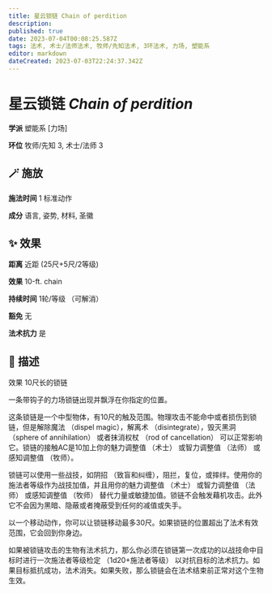 ```yaml
---
title: 星云锁链 Chain of perdition
description: 
published: true
date: 2023-07-04T00:08:25.587Z
tags: 法术, 术士/法师法术, 牧师/先知法术, 3环法术, 力场, 塑能系
editor: markdown
dateCreated: 2023-07-03T22:24:37.342Z
---
```


# **星云锁链** *Chain of perdition*

**学派** 塑能系 \[力场\] 

**环位** 牧师/先知 3, 术士/法师 3

## 🪄 施放

**施法时间** 1 标准动作

**成分** 语言, 姿势, 材料, 圣徽

## ✨ 效果  

**距离** 近距 (25尺+5尺/2等级) 

**效果** 10-ft. chain 

**持续时间** 1轮/等级 （可解消） 

**豁免** 无

**法术抗力** 是

## 📖 描述

效果          10尺长的锁链

一条带钩子的力场锁链出现并飘浮在你指定的位置。

这条锁链是一个中型物体，有10尺的触及范围。物理攻击不能命中或者损伤到锁链，但是解除魔法 （dispel magic），解离术 （disintegrate），毁灭黑洞 （sphere of annihilation） 或者抹消权杖 （rod of cancellation） 可以正常影响它。锁链的接触AC是10加上你的魅力调整值 （术士） 或智力调整值 （法师） 或感知调整值 （牧师）。

锁链可以使用一些战技，如阴招 （致盲和纠缠），阻拦，复位，或摔绊。使用你的施法者等级作为战技加值，并且用你的魅力调整值 （术士） 或智力调整值 （法师） 或感知调整值 （牧师） 替代力量或敏捷加值。锁链不会触发藉机攻击。此外它不会因为黑暗、隐蔽或者掩蔽受到任何的减值或失手。

以一个移动动作，你可以让锁链移动最多30尺。如果锁链的位置超出了法术有效范围，它会回到你身边。

如果被锁链攻击的生物有法术抗力，那么你必须在锁链第一次成功的以战技命中目标时进行一次施法者等级检定 （1d20+施法者等级） 以对抗目标的法术抗力。如果目标抵抗成功，法术消失。如果失败，那么锁链会在法术结束前正常对这个生物生效。
    